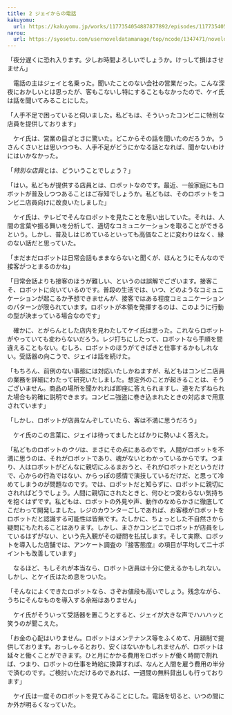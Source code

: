 ```yaml
---
title: 2 ジェイからの電話
kakuyomu:
  url: https://kakuyomu.jp/works/1177354054887877892/episodes/1177354054887889364
narou:
  url: https://syosetu.com/usernoveldatamanage/top/ncode/1347471/noveldataid/11388016/
---
```


「夜分遅くに恐れ入ります。少しお時間よろしいでしょうか。けっして損はさせません」

　電話の主はジェイと名乗った。聞いたことのない会社の営業だった。こんな深夜におかしいとは思ったが、客もこないし特にすることもなかったので、ケイ氏は話を聞いてみることにした。

「人手不足で困っていると伺いました。私どもは、そういったコンビニに特別な店員を提供しております」

　ケイ氏は、営業の目ざとさに驚いた。どこからその話を聞いたのだろうか。うさんくさいとは思いつつも、人手不足がどうにかなる話となれば、聞かないわけにはいかなかった。

「*特別な店員*とは、どういうことでしょう？」

「はい。私どもが提供する店員とは、ロボットなのです。最近、一般家庭にもロボットが普及しつつあることはご存知でしょうか。私どもは、そのロボットをコンビニ店員向けに改良いたしました」

　ケイ氏は、テレビでそんなロボットを見たことを思い出していた。それは、人間の言葉や振る舞いを分析して、適切なコミュニケーションを取ることができるという。しかし、普及しはじめているといっても高価なことに変わりはなく、縁のない話だと思っていた。

「まだまだロボットは日常会話もままならないと聞くが、ほんとうにそんなので接客がつとまるのかね」

「日常会話よりも接客のほうが難しい、というのは誤解でございます。接客こそ、ロボットに向いているのです。普段の生活では、いつ、どのようなコミュニケーションが起こるか予想できませんが、接客ではある程度コミュニケーションのパターンが限られています。ロボットが本領を発揮するのは、このように行動の型が決まっている場合なのです」

　確かに、とがらんとした店内を見わたしてケイ氏は思った。これならロボットがやっていても変わらないだろう。レジ打ちにしたって、ロボットなら手順を間違えることもない。むしろ、ロボットのほうがてきぱきと仕事するかもしれない。受話器の向こうで、ジェイは話を続けた。

「もちろん、前例のない事態には対応いたしかねますが、私どもはコンビニ店員の業務を詳細にわたって研究いたしました。想定外のことが起きることは、そうございません。商品の場所を聞かれれば即座に答えられますし、道をたずねられた場合も的確に説明できます。コンビニ強盗に巻き込まれたときの対応まで用意されています」

「しかし、ロボットが店員なんぞしていたら、客は不満に思うだろう」

　ケイ氏のこの言葉に、ジェイは待ってましたとばかりに勢いよく答えた。

「私どものロボットの*ウリ*は、まさにその点にあるのです。人間がロボットを不満に思うのは、それがロボットであり、魂がないとわかっているからです。つまり、人はロボットがどんなに親切にふるまおうと、それがロボットだというだけで、心からの行為ではない、からっぽの感情で演技しているだけだ、と思って冷めてしまうのが問題なのです。では、ロボットだと知らずに、ロボットに親切にされればどうでしょう。人間に親切にされたときと、何ひとつ変わらない気持ちを抱くはずです。私どもは、ロボットの外見や声、動作のなめらかさに徹底してこだわって開発しました。レジのカウンターごしであれば、お客様がロボットをロボットだと認識する可能性は皆無です。たしかに、ちょっとした不自然さから疑問にもたれることはあります。しかし、まさかコンビニでロボットが店員をしているはずがない、という先入観がその疑問を払拭します。そして実際、ロボットを導入した店舗では、アンケート調査の『接客態度』の項目が平均して二十ポイントも改善しています」

　なるほど、もしそれが本当なら、ロボット店員は十分に使えるかもしれない。しかし、とケイ氏はため息をついた。

「そんなによくできたロボットなら、さぞお値段も高いでしょう。残念ながら、うちにそんなものを導入する余裕はありません」

　ケイ氏がそういって受話器を置こうとすると、ジェイが大きな声でハハハッと笑うのが聞こえた。

「お金の心配はいりません。ロボットはメンテナンス等をふくめて、月額制で提供しております。おっしゃるとおり、安くはないかもしれませんが、ロボットは延々と働くことができます。ひと月にかかる費用をロボットが働く時間で割れば、つまり、ロボットの仕事を時給に換算すれば、なんと人間を雇う費用の半分で済むのです。ご検討いただけるのであれば、一週間の無料貸出しも行っております」

　ケイ氏は一度そのロボットを見てみることにした。電話を切ると、いつの間にか外が明るくなっていた。
